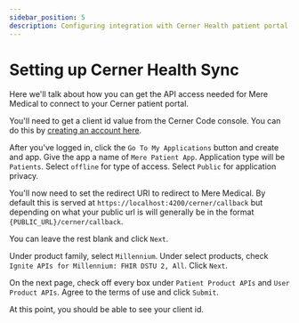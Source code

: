 ```yaml
---
sidebar_position: 5
description: Configuring integration with Cerner Health patient portal.
---
```


# Setting up Cerner Health Sync

Here we'll talk about how you can get the API access needed for Mere Medical to connect to your Cerner patient portal.

You'll need to get a client id value from the Cerner Code console. You can do this by [creating an account here](https://code-console.cerner.com/).

After you've logged in, click the `Go To My Applications` button and create and app. Give the app a name of `Mere Patient App`. Application type will be `Patients`. Select `offline` for type of access. Select `Public` for application privacy.

You'll now need to set the redirect URI to redirect to Mere Medical. By default this is served at `https://localhost:4200/cerner/callback` but depending on what your public url is will generally be in the format `{PUBLIC_URL}/cerner/callback`.

You can leave the rest blank and click `Next`.

Under product family, select `Millennium`. Under select products, check `Ignite APIs for Millennium: FHIR DSTU 2, All`. Click `Next`.

On the next page, check off every box under `Patient Product APIs` and `User Product APIs`. Agree to the terms of use and click `Submit`.

At this point, you should be able to see your client id.
